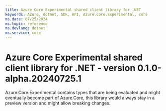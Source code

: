 ```yaml
---
title: Azure Core Experimental shared client library for .NET
keywords: Azure, dotnet, SDK, API, Azure.Core.Experimental, core
ms.date: 07/25/2024
ms.topic: reference
ms.devlang: dotnet
ms.service: core
---
```

# Azure Core Experimental shared client library for .NET - version 0.1.0-alpha.20240725.1 


Azure.Core.Experimental contains types that are being evaluated and might eventually become part of Azure.Core, this library would always stay in a preview version and might allow breaking changes.

